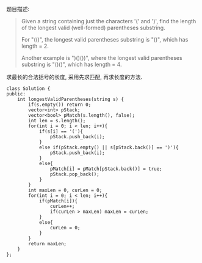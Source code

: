 题目描述:

> Given a string containing just the characters '(' and ')', find the length of the longest valid (well-formed) parentheses substring.
> 
> For "(()", the longest valid parentheses substring is "()", which has length = 2.
> 
> Another example is ")()())", where the longest valid parentheses substring is "()()", which has length = 4.

求最长的合法括号的长度, 采用先求匹配, 再求长度的方法.

    class Solution {
    public:
        int longestValidParentheses(string s) {
            if(s.empty()) return 0;
            vector<int> pStack;
            vector<bool> pMatch(s.length(), false);
            int len = s.length();
            for(int i = 0; i < len; i++){
                if(s[i] == '('){
                    pStack.push_back(i);
                }
                else if(pStack.empty() || s[pStack.back()] == ')'){
                    pStack.push_back(i);
                }
                else{
                    pMatch[i] = pMatch[pStack.back()] = true;
                    pStack.pop_back();
                }
            }
            int maxLen = 0, curLen = 0;
            for(int i = 0; i < len; i++){
                if(pMatch[i]){
                    curLen++;
                    if(curLen > maxLen) maxLen = curLen;
                }
                else{
                    curLen = 0;
                }
            }
            return maxLen;
        }
    };